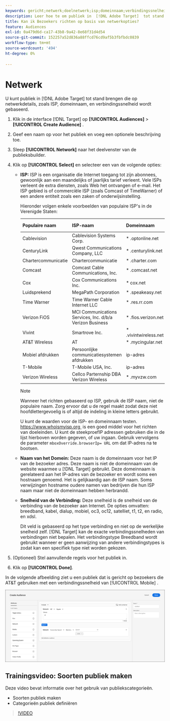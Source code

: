 ```yaml
---
keywords: gericht;netwerk;doelnetwerk;isp;domeinnaam;verbindingssnelheid;doel isp;doeldomeinnaam;doelverbindingssnelheid
description: Leer hoe te om publiek in  [!DNL Adobe Target]  tot stand te brengen die op netwerkdetails wordt gebaseerd.
title: Kan ik Bezoekers richten op basis van netwerkopties?
feature: Audiences
exl-id: 0a479d6d-ca17-43b8-9a42-8e68f31d4d54
source-git-commit: 152257a52d836a88ffcd76cd9af5b3fbfbdc0839
workflow-type: tm+mt
source-wordcount: '494'
ht-degree: 0%

---
```


# Netwerk

U kunt publiek in [!DNL Adobe Target] tot stand brengen die op netwerkdetails, zoals ISP, domeinnaam, en verbindingssnelheid wordt gebaseerd.

1. Klik in de interface [!DNL Target] op **[!UICONTROL Audiences]** > **[!UICONTROL Create Audience]** .
1. Geef een naam op voor het publiek en voeg een optionele beschrijving toe.
1. Sleep **[!UICONTROL Network]** naar het deelvenster van de publieksbuilder.
1. Klik op **[!UICONTROL Select]** en selecteer een van de volgende opties:

   * **ISP:** ISP is een organisatie die Internet toegang tot zijn abonnees, gewoonlijk aan een maandelijks of jaarlijks tarief verleent. Vele ISPs verleent de extra diensten, zoals Web het ontvangen of e-mail. Het ISP gebied is of commerciële ISP (zoals Comcast of TimeWarner) of een andere entiteit zoals een zaken of onderwijsinstelling.

     Hieronder volgen enkele voorbeelden van populaire ISP&#39;s in de Verenigde Staten:

     | Populaire naam | ISP-naam | Domeinnaam | IP-adres voorbeeld |
     |---|---|---|---|
     | Cablevision | Cablevision Systems Corp. | &#42; .optonline.net | 68.196.130.239 |
     | CenturyLink | Qwest Communications Company, LLC | &#42; .centurylink.net | 64.40.65.0 |
     | Chartercommunicatie | Chartercommunicatie | &#42; .charter.com | 71.85.225.124 |
     | Comcast | Comcast Cable Communications, Inc. | &#42; .comcast.net | 76.27.24.28 |
     | Cox | Cox Communications Inc. | &#42; cox.net | 68.224.174.22 |
     | Luidsprekend | MegaPath Corporation | &#42; .speakeasy.net | 66.93.240.0 |
     | Time Warner | Time Warner Cable Internet LLC | &#42; .res.rr.com | 72.229.28.185 |
     | Verizon FiOS | MCI Communications Services, Inc. d/b/a Verizon Business | &#42; .fios.verizon.net | 173.68.112.34 |
     | Vivint | Smartrove Inc. | &#42; .vivintwireless.net | 170.72.26.105 |
     | AT&amp;T Wireless | AT | &#42; .mycingular.net |  |
     | Mobiel afdrukken | Persoonlijke communicatiesystemen afdrukken | ip-adres |  |
     | T-Mobile | T-Mobile USA, Inc. | ip-adres | 208.54.86.0 |
     | Verizon Wireless | Cellco Parternship DBA Verizon Wireless | &#42; .myvzw.com | 70.195.74.199 |

     >[!NOTE]
     >
     >Wanneer het richten gebaseerd op ISP, gebruik de ISP naam, niet de populaire naam. Zorg ervoor dat u de regel maakt zodat deze niet hoofdlettergevoelig is of altijd de indeling in kleine letters gebruikt.

     U kunt de waarden voor de ISP- en domeinnaam testen. [&#x200B; https://www.whoismyisp.org &#x200B;](https://www.whoismyisp.org) is een goed middel voor het richten van doeleinden. U kunt de steekproefIP adressen gebruiken die in de lijst hierboven worden gegeven, of uw ingaan. Gebruik vervolgens de parameter `mboxOverride.browserIp= URL` om dat IP-adres na te bootsen.

   * **Naam van het Domein:** Deze naam is de domeinnaam voor het IP van de bezoeker adres. Deze naam is niet de domeinnaam van de website waarmee u [!DNL Target] gebruikt. Deze domeinnaam is gerelateerd aan het IP-adres van de bezoeker en wordt soms een hostnaam genoemd. Het is gelijkaardig aan de ISP naam. Soms verwijzingen hostname oudere namen van bedrijven die hun ISP naam maar niet de domeinnaam hebben herbrandd.
   * **Snelheid van de Verbinding:** Deze snelheid is de snelheid van de verbinding van de bezoeker aan Internet. De opties omvatten: breedband, kabel, dialup, mobiel, oc3, oc12, satelliet, t1, t2, en radio, en xdsl.

     Dit veld is gebaseerd op het type verbinding en niet op de werkelijke snelheid zelf. [!DNL Target] kan de exacte verbindingssnelheden van verbindingen niet bepalen. Het verbindingstype Breedband wordt gebruikt wanneer er geen aanwijzing van andere verbindingstypes is zodat kan een specifiek type niet worden gekozen.

1. (Optioneel) Stel aanvullende regels voor het publiek in.
1. Klik op **[!UICONTROL Done]**.

In de volgende afbeelding ziet u een publiek dat is gericht op bezoekers die AT&amp;T gebruiken met een verbindingssnelheid van [!UICONTROL Mobile] .

![&#x200B; het doel van het Netwerk &#x200B;](assets/target_network.png)

## Trainingsvideo: Soorten publiek maken

Deze video bevat informatie over het gebruik van publiekscategorieën.

* Soorten publiek maken
* Categorieën publiek definiëren

>[!VIDEO](https://video.tv.adobe.com/v/17392)
